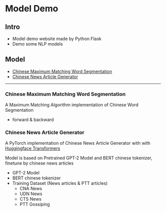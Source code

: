 # Model Demo

## Intro

- Model demo website made by Python Flask
- Demo some NLP models


## Model

*   [Chinese Maximum Matching Word Segmentation](#1)
*   [Chinese News Article Generator](#2)

------

<h3 id=1> Chinese Maximum Matching Word Segmentation</h3>

A Maximum Matching Algorithm implementation of Chinese Word Segmentation 

- forward & backward

<h3 id=2>Chinese News Article Generator</h3>

A PyTorch implementation of Chinese News Article Generator with with [Huggingface Transformers](https://github.com/huggingface/transformers)

Model is based on Pretrained GPT-2 Model and BERT chinese tokenizer, finetune by chinese news articles

- GPT-2 Model
- BERT chinese tokenizer
- Training Dataset (News articles & PTT articles)
    - CNA News
    - UDN News
    - CTS News
    - PTT Gossiping


